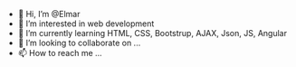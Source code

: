 - 👋 Hi, I’m @Elmar
- 👀 I’m interested in web development
- 🌱 I’m currently learning HTML, CSS, Bootstrup, AJAX, Json, JS, Angular
- 💞️ I’m looking to collaborate on ...
- 📫 How to reach me ...

<!---
Elmariachi088/Elmariachi088 is a ✨ special ✨ repository because its `README.md` (this file) appears on your GitHub profile.
You can click the Preview link to take a look at your changes.
--->
